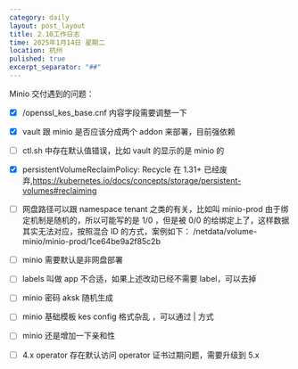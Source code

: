 ```yaml
---
category: daily
layout: post_layout
title: 2.10工作日志
time: 2025年1月14日 星期二
location: 杭州
pulished: true
excerpt_separator: "##"
---
```


Minio 交付遇到的问题：

- [x] /openssl_kes_base.cnf 内容字段需要调整一下

- [x] vault 跟 minio 是否应该分成两个 addon 来部署，目前强依赖

- [ ] ctl.sh 中存在默认值错误，比如 vault 的显示的是 minio 的
- [x] persistentVolumeReclaimPolicy: Recycle 在 1.31+ 已经废弃,https://kubernetes.io/docs/concepts/storage/persistent-volumes#reclaiming

- [ ] 网盘路径可以跟 namespace tenant 之类的有关，比如叫 minio-prod
  由于绑定机制是随机的，所以可能写的是 1/0 ，但是被 0/0 的给绑定上了，这样数据其实无法对应，按照混合 ID 的方式，案例如下：
  /netdata/volume-minio/minio-prod/1ce64be9a2f85c2b

- [ ] minio 需要默认是非网盘部署

- [ ] labels 叫做 app 不合适，如果上述改动已经不需要 label，可以去掉

- [ ] minio 密码 aksk 随机生成

- [ ] minio 基础模板 kes config 格式杂乱 ，可以通过 | 方式

- [ ] minio 还是增加一下亲和性

- [ ] 4.x operator 存在默认访问 operator 证书过期问题，需要升级到 5.x